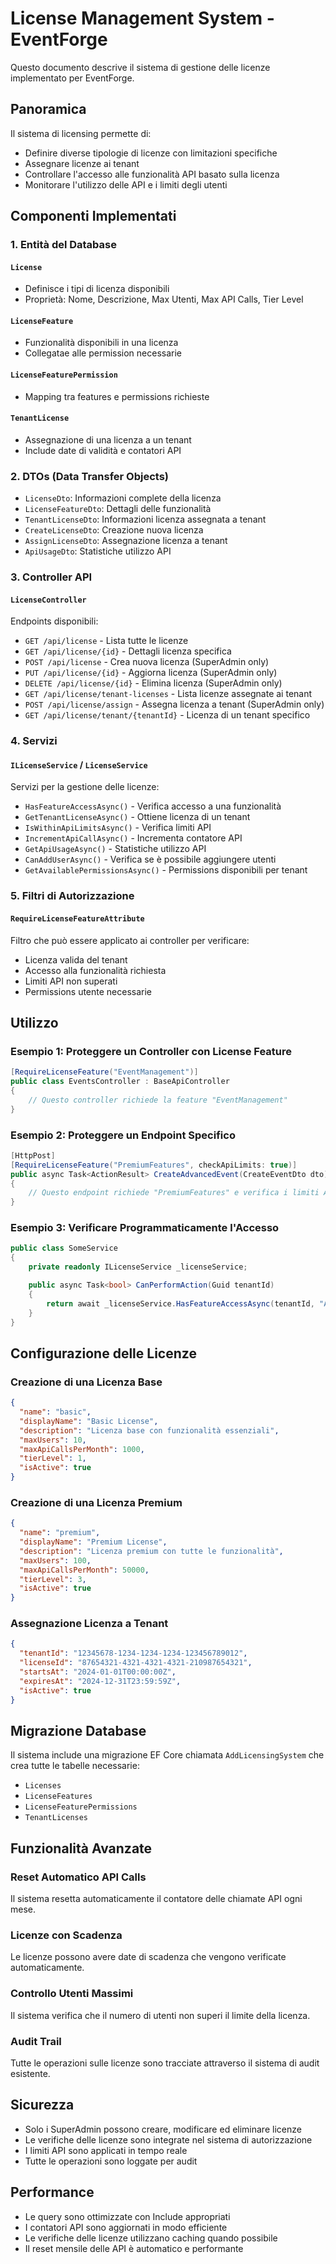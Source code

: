 # License Management System - EventForge

Questo documento descrive il sistema di gestione delle licenze implementato per EventForge.

## Panoramica

Il sistema di licensing permette di:
- Definire diverse tipologie di licenze con limitazioni specifiche
- Assegnare licenze ai tenant
- Controllare l'accesso alle funzionalità API basato sulla licenza
- Monitorare l'utilizzo delle API e i limiti degli utenti

## Componenti Implementati

### 1. Entità del Database

#### `License`
- Definisce i tipi di licenza disponibili
- Proprietà: Nome, Descrizione, Max Utenti, Max API Calls, Tier Level

#### `LicenseFeature`
- Funzionalità disponibili in una licenza
- Collegatae alle permission necessarie

#### `LicenseFeaturePermission`
- Mapping tra features e permissions richieste

#### `TenantLicense`
- Assegnazione di una licenza a un tenant
- Include date di validità e contatori API

### 2. DTOs (Data Transfer Objects)

- `LicenseDto`: Informazioni complete della licenza
- `LicenseFeatureDto`: Dettagli delle funzionalità
- `TenantLicenseDto`: Informazioni licenza assegnata a tenant
- `CreateLicenseDto`: Creazione nuova licenza
- `AssignLicenseDto`: Assegnazione licenza a tenant
- `ApiUsageDto`: Statistiche utilizzo API

### 3. Controller API

#### `LicenseController`
Endpoints disponibili:
- `GET /api/license` - Lista tutte le licenze
- `GET /api/license/{id}` - Dettagli licenza specifica
- `POST /api/license` - Crea nuova licenza (SuperAdmin only)
- `PUT /api/license/{id}` - Aggiorna licenza (SuperAdmin only)
- `DELETE /api/license/{id}` - Elimina licenza (SuperAdmin only)
- `GET /api/license/tenant-licenses` - Lista licenze assegnate ai tenant
- `POST /api/license/assign` - Assegna licenza a tenant (SuperAdmin only)
- `GET /api/license/tenant/{tenantId}` - Licenza di un tenant specifico

### 4. Servizi

#### `ILicenseService` / `LicenseService`
Servizi per la gestione delle licenze:
- `HasFeatureAccessAsync()` - Verifica accesso a una funzionalità
- `GetTenantLicenseAsync()` - Ottiene licenza di un tenant
- `IsWithinApiLimitsAsync()` - Verifica limiti API
- `IncrementApiCallAsync()` - Incrementa contatore API
- `GetApiUsageAsync()` - Statistiche utilizzo API
- `CanAddUserAsync()` - Verifica se è possibile aggiungere utenti
- `GetAvailablePermissionsAsync()` - Permissions disponibili per tenant

### 5. Filtri di Autorizzazione

#### `RequireLicenseFeatureAttribute`
Filtro che può essere applicato ai controller per verificare:
- Licenza valida del tenant
- Accesso alla funzionalità richiesta
- Limiti API non superati
- Permissions utente necessarie

## Utilizzo

### Esempio 1: Proteggere un Controller con License Feature

```csharp
[RequireLicenseFeature("EventManagement")]
public class EventsController : BaseApiController
{
    // Questo controller richiede la feature "EventManagement"
}
```

### Esempio 2: Proteggere un Endpoint Specifico

```csharp
[HttpPost]
[RequireLicenseFeature("PremiumFeatures", checkApiLimits: true)]
public async Task<ActionResult> CreateAdvancedEvent(CreateEventDto dto)
{
    // Questo endpoint richiede "PremiumFeatures" e verifica i limiti API
}
```

### Esempio 3: Verificare Programmaticamente l'Accesso

```csharp
public class SomeService
{
    private readonly ILicenseService _licenseService;

    public async Task<bool> CanPerformAction(Guid tenantId)
    {
        return await _licenseService.HasFeatureAccessAsync(tenantId, "AdvancedReporting");
    }
}
```

## Configurazione delle Licenze

### Creazione di una Licenza Base

```json
{
  "name": "basic",
  "displayName": "Basic License",
  "description": "Licenza base con funzionalità essenziali",
  "maxUsers": 10,
  "maxApiCallsPerMonth": 1000,
  "tierLevel": 1,
  "isActive": true
}
```

### Creazione di una Licenza Premium

```json
{
  "name": "premium",
  "displayName": "Premium License", 
  "description": "Licenza premium con tutte le funzionalità",
  "maxUsers": 100,
  "maxApiCallsPerMonth": 50000,
  "tierLevel": 3,
  "isActive": true
}
```

### Assegnazione Licenza a Tenant

```json
{
  "tenantId": "12345678-1234-1234-1234-123456789012",
  "licenseId": "87654321-4321-4321-4321-210987654321",
  "startsAt": "2024-01-01T00:00:00Z",
  "expiresAt": "2024-12-31T23:59:59Z",
  "isActive": true
}
```

## Migrazione Database

Il sistema include una migrazione EF Core chiamata `AddLicensingSystem` che crea tutte le tabelle necessarie:
- `Licenses`
- `LicenseFeatures` 
- `LicenseFeaturePermissions`
- `TenantLicenses`

## Funzionalità Avanzate

### Reset Automatico API Calls
Il sistema resetta automaticamente il contatore delle chiamate API ogni mese.

### Licenze con Scadenza
Le licenze possono avere date di scadenza che vengono verificate automaticamente.

### Controllo Utenti Massimi
Il sistema verifica che il numero di utenti non superi il limite della licenza.

### Audit Trail
Tutte le operazioni sulle licenze sono tracciate attraverso il sistema di audit esistente.

## Sicurezza

- Solo i SuperAdmin possono creare, modificare ed eliminare licenze
- Le verifiche delle licenze sono integrate nel sistema di autorizzazione
- I limiti API sono applicati in tempo reale
- Tutte le operazioni sono loggate per audit

## Performance

- Le query sono ottimizzate con Include appropriati
- I contatori API sono aggiornati in modo efficiente
- Le verifiche delle licenze utilizzano caching quando possibile
- Il reset mensile delle API è automatico e performante